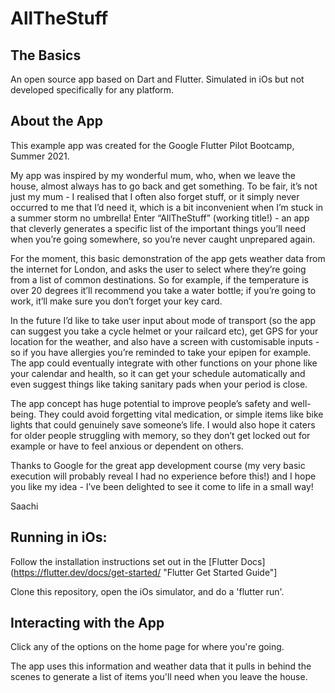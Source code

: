 # AllTheStuff

## The Basics

An open source app based on Dart and Flutter.
Simulated in iOs but not developed specifically for any platform. 

## About the App

This example app was created for the Google Flutter Pilot Bootcamp, Summer 2021.

My app was inspired by my wonderful mum, who, when we leave the house, almost always has to go back and get something. To be fair, it’s not just my mum - I realised that I often also forget stuff, or it simply never occurred to me that I’d need it, which is a bit inconvenient when I’m stuck in a summer storm no umbrella! Enter “AllTheStuff” (working title!) - an app that cleverly generates a specific list of the important things you’ll need when you’re going somewhere, so you’re never caught unprepared again.

For the moment, this basic demonstration of the app gets weather data from the internet for London, and asks the user to select where they’re going from a list of common destinations. So for example, if the temperature is over 20 degrees it’ll recommend you take a water bottle; if you’re going to work, it’ll make sure you don’t forget your key card.

In the future I’d like to take user input about mode of transport (so the app can suggest you take a cycle helmet or your railcard etc), get GPS for your location for the weather, and also have a screen with customisable inputs - so if you have allergies you’re reminded to take your epipen for example. The app could eventually integrate with other functions on your phone like your calendar and health, so it can get your schedule automatically and even suggest things like taking sanitary pads when your period is close.

The app concept has huge potential to improve people’s safety and well-being. They could avoid forgetting vital medication, or simple items like bike lights that could genuinely save someone’s life. I would also hope it caters for older people struggling with memory, so they don’t get locked out for example or have to feel anxious or dependent on others.

Thanks to Google for the great app development course (my very basic execution will probably reveal I had no experience before this!) and I hope you like my idea - I’ve been delighted to see it come to life in a small way!

Saachi

## Running in iOs:

Follow the installation instructions set out in the [Flutter Docs](https://flutter.dev/docs/get-started/ "Flutter Get Started Guide"]

Clone this repository, open the iOs simulator, and do a 'flutter run'.

## Interacting with the App

Click any of the options on the home page for where you're going.

The app uses this information and weather data that it pulls in behind the scenes to generate a list of items you'll need when you leave the house.
